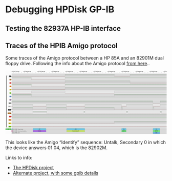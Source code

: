 # Debugging HPDisk GP-IB

## Testing the 82937A HP-IB interface

## Traces of the HPIB Amigo protocol

Some traces of the Amigo protocol between a HP 85A and an 82901M dual floppy drive. Following the info about the Amigo protocol [from here](https://www.hp9845.net/9845/projects/hpdrive/)..

![](./attachments/image-20230319-174516.png)

This looks like the Amigo “Identify” sequence: Untalk, Secondary 0 in which the device answers 01 04, which is the 82902M.

Links to info:

- [The HPDisk project](http://www.dalton.ax/hpdisk/)
- [Alternate project, with some gpib details](https://github.com/magore/hp85disk/blob/master/README.md)
